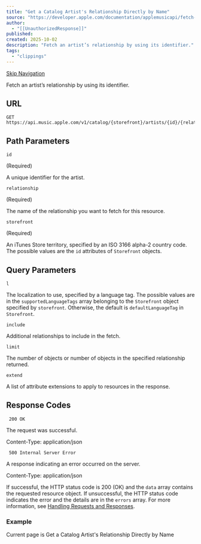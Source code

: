 ```yaml
---
title: "Get a Catalog Artist's Relationship Directly by Name"
source: "https://developer.apple.com/documentation/applemusicapi/fetch-a-relationship-on-this-resource-by-name-5akdm"
author:
  - "[[UnauthorizedResponse]]"
published:
created: 2025-10-02
description: "Fetch an artist’s relationship by using its identifier."
tags:
  - "clippings"
---
```

[Skip Navigation](https://developer.apple.com/documentation/applemusicapi/#app-main)

Fetch an artist’s relationship by using its identifier.

## URL

```
GET https://api.music.apple.com/v1/catalog/{storefront}/artists/{id}/{relationship}
```

## Path Parameters

`id`

(Required)

A unique identifier for the artist.

`relationship`

(Required)

The name of the relationship you want to fetch for this resource.

`storefront`

(Required)

An iTunes Store territory, specified by an ISO 3166 alpha-2 country code. The possible values are the `id` attributes of `Storefront` objects.

## Query Parameters

`l`

The localization to use, specified by a language tag. The possible values are in the `supportedLanguageTags` array belonging to the `Storefront` object specified by `storefront`. Otherwise, the default is `defaultLanguageTag` in `Storefront`.

`include`

Additional relationships to include in the fetch.

`limit`

The number of objects or number of objects in the specified relationship returned.

`extend`

A list of attribute extensions to apply to resources in the response.

## Response Codes

` 200 OK`

The request was successful.

Content-Type: application/json

` 500 Internal Server Error`

A response indicating an error occurred on the server.

Content-Type: application/json

If successful, the HTTP status code is 200 (OK) and the `data` array contains the requested resource object. If unsuccessful, the HTTP status code indicates the error and the details are in the `errors` array. For more information, see [Handling Requests and Responses](https://developer.apple.com/documentation/applemusicapi/handling-requests-and-responses).

### Example

Current page is Get a Catalog Artist's Relationship Directly by Name